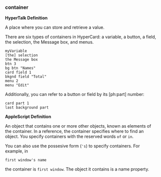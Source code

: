 ### container

<b>HyperTalk Definition</b>

A place where you can store and retrieve a value.   

There are six types of containers in HyperCard: a variable, a button, a field, the selection, the Message box, and menus.

```
myVariable
[the] selection
the Message box
btn 3
bg btn "Names"
card field 1
bkgnd field "Total"
menu 2
menu "Edit"
```

Additionally, you can refer to a button or field by its [ph:part]  number:

```
card part 1
last background part
```

<b>AppleScript Definition</b>

An object that contains one or more other objects, known as elements of the container. In a reference, the container specifies where to find an object. You specify containers with the reserved words `of` or `in`.

You can also use the possesive form (`'s`) to specify containers. For example, in

```
first window's name
```

the container is `first window`. The object it contains is a name property.
